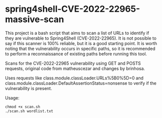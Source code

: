 # spring4shell-CVE-2022-22965-massive-scan

This project is a bash script that aims to scan a list of URLs to identify if they are vulnerable to Spring4Shell (CVE-2022-22965). It is not possible to say if this scanner is 100% reliable, but it is a good starting point. It is worth noting that the vulnerability occurs in specific paths, so it is recommended to perform a reconnaissance of existing paths before running this tool.

Scans for the CVE-2022-22965 vulnerability using GET and POSTS requests, original code from matheuscezar and changes by brinhosa. 

Uses requests like class.module.classLoader.URLs%5B0%5D=0 and class.module.classLoader.DefaultAssertionStatus=nonsense to verify if the vulnerability is present.

Usage:

```
chmod +x scan.sh
./scan.sh wordlist.txt
```

